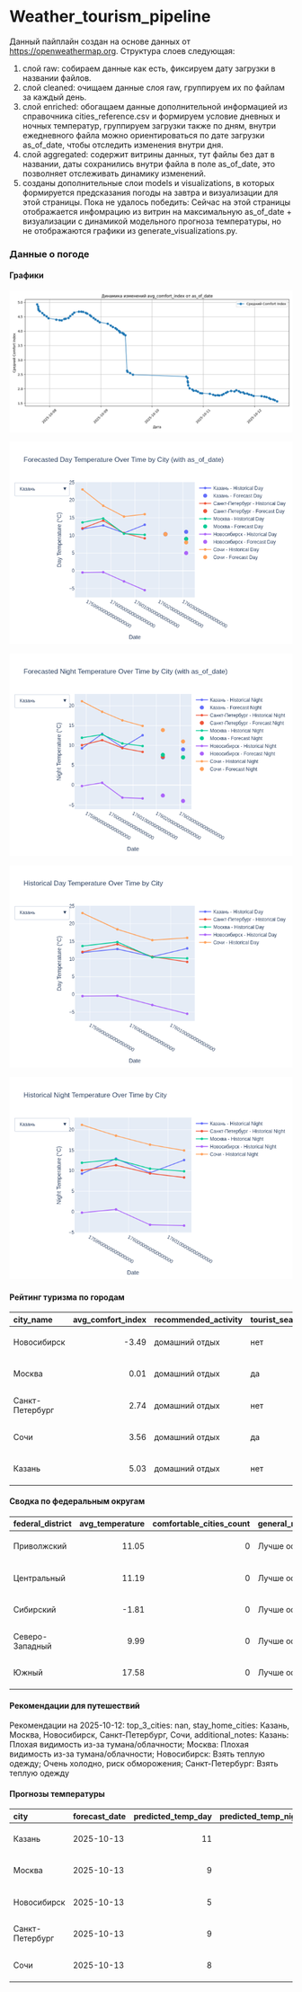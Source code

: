 # Weather_tourism_pipeline
Данный пайплайн создан на основе данных от https://openweathermap.org.
Структура слоев следующая:
  1) слой raw: 
  собираем данные как есть, фиксируем дату загрузки в названии файлов.
  2) слой cleaned:
  очищаем данные слоя raw, группируем их по файлам за каждый день.
  3) слой enriched:
  обогащаем данные дополнительной информацией из справочника cities_reference.csv и формируем условие дневных и ночных температур,
  группируем загрузки также по дням, внутри ежедневного файла можно ориентироваться по дате загрузки as_of_date, чтобы отследить изменения внутри дня.
  4) слой aggregated:
   содержит витрины данных, тут файлы без дат в названии, даты сохранились внутри файла в поле as_of_date, это позволняет отслеживать динамику изменений.
  6) созданы дополнительные слои models и visualizations, в которых формируется предсказания погоды на завтра и визуализации для этой страницы.
  Пока не удалось победить: Сейчас на этой страницы отображается инфомрацию из витрин на максимальную as_of_date + визуализации с динамикой модельного прогноза температуры, 
  но не отображаются графики из generate_visualizations.py.
<!-- WEATHER DATA START -->
### Данные о погоде

#### Графики
![Comfort Index Trend](data/visualizations/comfort_index_trend.png)

![Forecasted Day Temperature](data/visualizations/forecasted_day_temperature.png)

![Forecasted Night Temperature](data/visualizations/forecasted_night_temperature.png)

![Historical Day Temperature](data/visualizations/historical_day_temperature.png)

![Historical Night Temperature](data/visualizations/historical_night_temperature.png)

#### Рейтинг туризма по городам
| city_name       |   avg_comfort_index | recommended_activity   | tourist_season_match   | tourism_season   | tour_recommendation       | as_of_date          |
|:----------------|--------------------:|:-----------------------|:-----------------------|:-----------------|:--------------------------|:--------------------|
| Новосибирск     |               -3.49 | домашний отдых         | нет                    | Июнь-Август      | домашний отдых вне сезона | 2025-10-12 10:34:00 |
| Москва          |                0.01 | домашний отдых         | да                     | Круглогодично    | домашний отдых в сезон    | 2025-10-12 10:34:00 |
| Санкт-Петербург |                2.74 | домашний отдых         | нет                    | Май-Сентябрь     | домашний отдых вне сезона | 2025-10-12 10:34:00 |
| Сочи            |                3.56 | домашний отдых         | да                     | Май-Октябрь      | домашний отдых в сезон    | 2025-10-12 10:34:00 |
| Казань          |                5.03 | домашний отдых         | нет                    | Май-Сентябрь     | домашний отдых вне сезона | 2025-10-12 10:34:00 |

#### Сводка по федеральным округам
| federal_district   |   avg_temperature |   comfortable_cities_count | general_recommendation   | as_of_date          |
|:-------------------|------------------:|---------------------------:|:-------------------------|:--------------------|
| Приволжский        |             11.05 |                          0 | Лучше остаться дома      | 2025-10-12 10:34:00 |
| Центральный        |             11.19 |                          0 | Лучше остаться дома      | 2025-10-12 10:34:00 |
| Сибирский          |             -1.81 |                          0 | Лучше остаться дома      | 2025-10-12 10:34:00 |
| Северо-Западный    |              9.99 |                          0 | Лучше остаться дома      | 2025-10-12 10:34:00 |
| Южный              |             17.58 |                          0 | Лучше остаться дома      | 2025-10-12 10:34:00 |

#### Рекомендации для путешествий
Рекомендации на 2025-10-12: top_3_cities: nan, stay_home_cities: Казань, Москва, Новосибирск, Санкт-Петербург, Сочи, additional_notes: Казань: Плохая видимость из-за тумана/облачности; Москва: Плохая видимость из-за тумана/облачности; Новосибирск: Взять теплую одежду; Очень холодно, риск обморожения; Санкт-Петербург: Взять теплую одежду

#### Прогнозы температуры
| city            | forecast_date   |   predicted_temp_day |   predicted_temp_night | model_type       | as_of_date          |
|:----------------|:----------------|---------------------:|-----------------------:|:-----------------|:--------------------|
| Казань          | 2025-10-13      |                   11 |                      9 | LinearRegression | 2025-10-12 10:34:40 |
| Москва          | 2025-10-13      |                    9 |                      7 | LinearRegression | 2025-10-12 10:34:40 |
| Новосибирск     | 2025-10-13      |                    5 |                     -4 | LinearRegression | 2025-10-12 10:34:40 |
| Санкт-Петербург | 2025-10-13      |                    9 |                      7 | LinearRegression | 2025-10-12 10:34:40 |
| Сочи            | 2025-10-13      |                    8 |                     11 | LinearRegression | 2025-10-12 10:34:40 |


<!-- WEATHER DATA END -->
